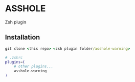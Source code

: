 # ASSHOLE

Zsh plugin

## Installation

```cmd
git clone <this repo> <zsh plugin folder/asshole-warning>
```

```bash
# .zshrc
plugins=( 
    # other plugins...
    asshole-warning
)
```
